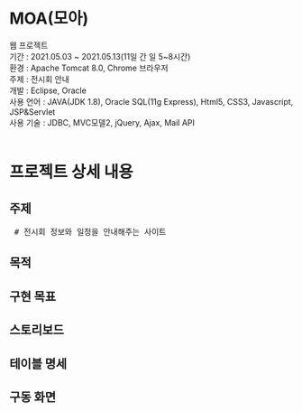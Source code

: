 # MOA(모아)
웹 프로젝트 <br>
기간 : 2021.05.03 ~ 2021.05.13(11일 간 일 5~8시간) <br>
환경 : Apache Tomcat 8.0, Chrome 브라우저 <br>
주제 : 전시회 안내 <br>
개발 : Eclipse, Oracle <br>
사용 언어 : JAVA(JDK 1.8), Oracle SQL(11g Express), Html5, CSS3, Javascript, JSP&Servlet <br>
사용 기술 : JDBC, MVC모델2, jQuery, Ajax, Mail API <br><br>

# 프로젝트 상세 내용

## 주제
<pre> # 전시회 정보와 일정을 안내해주는 사이트 </pre>

## 목적

## 구현 목표

## 스토리보드

## 테이블 명세

## 구동 화면
